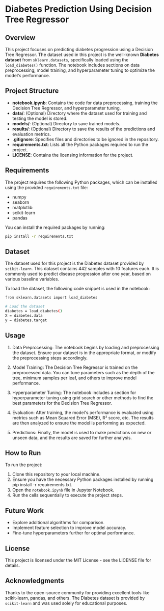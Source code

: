 # Diabetes Prediction Using Decision Tree Regressor

## Overview

This project focuses on predicting diabetes progression using a Decision Tree Regressor. The dataset used in this project is the well-known **Diabetes dataset** from `sklearn.datasets`, specifically loaded using the `load_diabetes()` function. The notebook includes sections on data preprocessing, model training, and hyperparameter tuning to optimize the model's performance.

## Project Structure

- **notebook.ipynb**: Contains the code for data preprocessing, training the Decision Tree Regressor, and hyperparameter tuning.
- **data/**: (Optional) Directory where the dataset used for training and testing the model is stored.
- **models/**: (Optional) Directory to save trained models.
- **results/**: (Optional) Directory to save the results of the predictions and evaluation metrics.
- **.gitignore**: Specifies files and directories to be ignored in the repository.
- **requirements.txt**: Lists all the Python packages required to run the project.
- **LICENSE**: Contains the licensing information for the project.

## Requirements

The project requires the following Python packages, which can be installed using the provided `requirements.txt` file:

- numpy
- seaborn
- matplotlib
- scikit-learn
- pandas

You can install the required packages by running:

```bash
pip install -r requirements.txt
```

## Dataset

The dataset used for this project is the Diabetes dataset provided by `scikit-learn`. This dataset contains 442 samples with 10 features each. It is commonly used to predict disease progression after one year, based on various baseline variables.

To load the dataset, the following code snippet is used in the notebook:

``` bash
from sklearn.datasets import load_diabetes

# Load the dataset
diabetes = load_diabetes()
X = diabetes.data
y = diabetes.target

```

## Usage

1. Data Preprocessing: The notebook begins by loading and preprocessing the dataset. Ensure your dataset is in the appropriate format, or modify the preprocessing steps accordingly.

2. Model Training: The Decision Tree Regressor is trained on the preprocessed data. You can tune parameters such as the depth of the tree, minimum samples per leaf, and others to improve model performance.

3. Hyperparameter Tuning: The notebook includes a section for hyperparameter tuning using grid search or other methods to find the best parameters for the Decision Tree Regressor.

4. Evaluation: After training, the model's performance is evaluated using metrics such as Mean Squared Error (MSE), R² score, etc. The results are then analyzed to ensure the model is performing as expected.

5. Predictions: Finally, the model is used to make predictions on new or unseen data, and the results are saved for further analysis.

## How to Run

To run the project:

1. Clone this repository to your local machine.
2. Ensure you have the necessary Python packages installed by running pip install -r requirements.txt.
3. Open the `notebook.ipynb` file in Jupyter Notebook.
4. Run the cells sequentially to execute the project steps.


## Future Work
- Explore additional algorithms for comparison.
- Implement feature selection to improve model accuracy.
- Fine-tune hyperparameters further for optimal performance.

## License
This project is licensed under the MIT License - see the LICENSE file for details.

## Acknowledgments
Thanks to the open-source community for providing excellent tools like scikit-learn, pandas, and others.
The Diabetes dataset is provided by `scikit-learn` and was used solely for educational purposes.